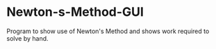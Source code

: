 # Newton-s-Method-GUI
Program to show use of Newton's Method and shows work required to solve by hand. 
